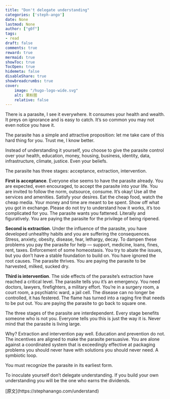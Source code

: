 ```yaml
---
title: "Don't delegate understanding"
categories: ['steph-ango']
date: None
lastmod: None
author: ["g0f"]
tags:
- read
draft: false 
comments: true
reward: true 
mermaid: true 
showToc: true 
TocOpen: true 
hidemeta: false 
disableShare: true 
showbreadcrumbs: true 
cover:
    image: "/hugo-logo-wide.svg"
    alt: 果粉圈
    relative: false
---
```


<div>

<p>There is a parasite, I see it everywhere. It consumes your health and wealth. It preys on ignorance and is easy to catch. It’s so common you may not even notice you have it.</p>
<p>The parasite has a simple and attractive proposition: let me take care of this hard thing for you. Trust me, I know better.</p>
<p>Instead of understanding it yourself, you choose to give the parasite control over your health, education, money, housing, business, identity, data, infrastructure, climate, justice. Even your beliefs.</p>
<p>The parasite has three stages: acceptance, extraction, intervention.</p>
<p><strong>First is acceptance</strong>. Everyone else seems to have the parasite already. You are expected, even encouraged, to accept the parasite into your life. You are invited to follow the norm, outsource, consume. It’s okay! Use all the services and amenities. Satisfy your desires. Eat the cheap food, watch the cheap media. Your money and time are meant to be spent. Show off what you got in exchange. Please do not try to understand how it works, it’s too complicated for you. The parasite wants you fattened. Literally and figuratively. You are paying the parasite for the privilege of being ripened.</p>
<p><strong>Second is extraction</strong>. Under the influence of the parasite, you have developed unhealthy habits and you are suffering the consequences. Stress, anxiety, obesity, disease, fear, lethargy, decay. To dampen these problems you pay the parasite for help — support, medicine, loans, fines, rent, taxes. Enforcement of some homeostasis. You try to abate the issues, but you don’t have a stable foundation to build on. You have ignored the root causes. The parasite thrives. You are paying the parasite to be harvested, milked, sucked dry.</p>
<p><strong>Third is intervention</strong>. The side effects of the parasite’s extraction have reached a critical level. The parasite tells you it’s an emergency. You need doctors, lawyers, firefighters, a military effort. You’re in a surgery room, a court room, a psychiatric ward, a jail cell. The disease can no longer be controlled, it has festered. The flame has turned into a raging fire that needs to be put out. You are paying the parasite to go back to square one.</p>
<p>The three stages of the parasite are interdependent. Every stage benefits someone who is not you. Everyone tells you this is just the way it is. Never mind that the parasite is living large.</p>
<p>Why? Extraction and intervention pay well. Education and prevention do not. The incentives are aligned to make the parasite persuasive. You are alone against a coordinated system that is exceedingly effective at packaging problems you should never have with solutions you should never need. A symbiotic loop.</p>
<p>You must recognize the parasite in its earliest form.</p>
<p>To inoculate yourself don’t delegate understanding. If you build your own understanding you will be the one who earns the dividends.</p>

</div>

<div>
[原文](https://stephanango.com/understand)
</div>

